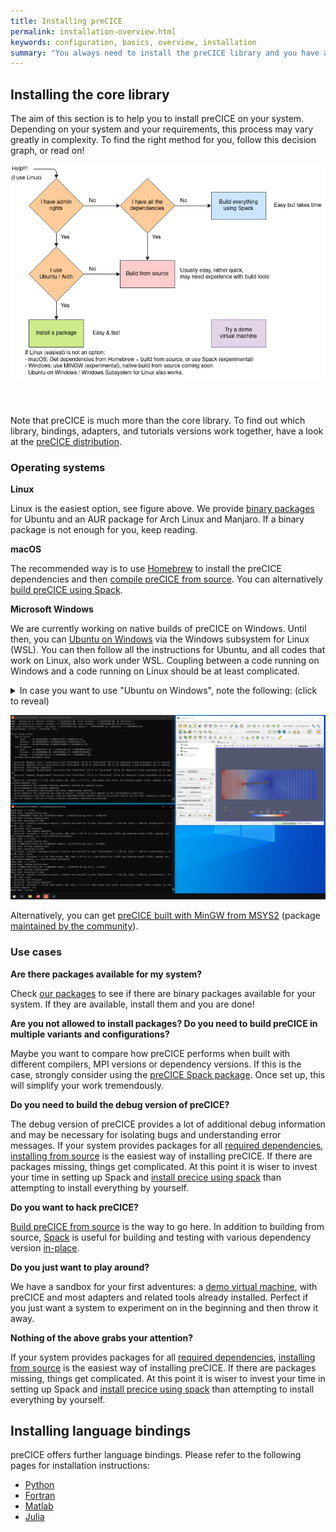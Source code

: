 ```yaml
---
title: Installing preCICE
permalink: installation-overview.html
keywords: configuration, basics, overview, installation
summary: "You always need to install the preCICE library and you have a few ways to do this: using a binary package, building from source manually, or building using Spack. You may additionally need to install bindings for Python, Fortran, Matlab or Julia separately."
---
```


## Installing the core library

The aim of this section is to help you to install preCICE on your system.
Depending on your system and your requirements, this process may vary greatly in complexity.
To find the right method for you, follow this decision graph, or read on!

<img class="img-responsive center-block" src="images/docs/install-decision.png" alt="Decision tree for installation method" style="margin: auto; margin-bottom:40px" usemap="#image-map"/>

<!-- Image Map Generated by http://www.image-map.net/ -->
<map name="image-map">
    <area target="" alt="System packages" title="System packages" href="installation-packages.html" coords="41,338,164,403" shape="rect">
    <area target="" alt="Build from source: Preparation" title="Build from source: Preparation" href="installation-source-preparation.html" coords="240,208,363,273,309,244" shape="rect">
    <area target="" alt="Using Spack" title="Using Spack" href="installation-spack.html" coords="562,120,440,61" shape="rect">
    <area target="" alt="Demo Virtual Machine" title="Demo Virtual Machine" href="installation-vm.html" coords="439,340,562,401" shape="rect">
</map>

Note that preCICE is much more than the core library. To find out which library, bindings, adapters, and tutorials versions work together,
have a look at the [preCICE distribution](installation-distribution.html).

### Operating systems

<!-- markdownlint-disable-file MD036 -->

**Linux**

Linux is the easiest option, see figure above. We provide [binary packages](installation-packages.html) for Ubuntu and an AUR package for Arch Linux and Manjaro. If a binary package is not enough for you, keep reading.

**macOS**

The recommended way is to use [Homebrew](https://brew.sh/) to install the preCICE dependencies and then [compile preCICE from source](installation-source-preparation.html). You can alternatively [build preCICE using Spack](https://precice.org/installation-spack.html).

**Microsoft Windows**

We are currently working on native builds of preCICE on Windows. Until then, you can [Ubuntu on Windows](https://www.microsoft.com/en-us/p/ubuntu/9nblggh4msv6) via the Windows subsystem for Linux (WSL). You can then follow all the instructions for Ubuntu, and all codes that work on Linux, also work under WSL. Coupling between a code running on Windows and a code running on Linux should be at least complicated.

<details markdown="1"><summary>In case you want to use "Ubuntu on Windows", note the following: (click to reveal)</summary>
- You first need to [enable WSL](https://docs.microsoft.com/en-us/windows/wsl/install-win10). Both WSL 1 and 2 are fine. Simplest option: in your system settings, find the menu `Turn Windows features on or off` and activate WSL there.
- Whenever you run a coupled simulation, you will get a warning from the Windows firewall. This is because preCICE uses local network addresses to communicate. Give permission to use your network.
- Whenever you need to start a second terminal, you can just start a second "Ubuntu on Windows" window.
- In WSL 1, it is complicated to start applications with a graphical user interface, such as ParaView (to visualize your results). Instead, you can install ParaView on Windows and access your files in `\\wsl$\Ubuntu\home`.
</details>

![Running preCICE on Windows via WSL, while post-processing in the Windows Desktop](images/docs/install-wsl.png)

Alternatively, you can get [preCICE built with MinGW from MSYS2](https://packages.msys2.org/base/mingw-w64-precice) (package [maintained by the community](https://precice.discourse.group/t/precice-and-mingw-packages/382)).

### Use cases

**Are there packages available for my system?**

Check [our packages](installation-packages.html) to see if there are binary packages available for your system.
If they are available, install them and you are done!

**Are you not allowed to install packages? Do you need to build preCICE in multiple variants and configurations?**

Maybe you want to compare how preCICE performs when built with different compilers, MPI versions or dependency versions.
If this is the case, strongly consider using the [preCICE Spack package](installation-spack.html).
Once set up, this will simplify your work tremendously.

**Do you need to build the debug version of preCICE?**

The debug version of preCICE provides a lot of additional debug information and may be necessary for isolating bugs and understanding error messages.
If your system provides packages for all [required dependencies](installation-source-dependencies), [installing from source](installation-source-preparation) is the easiest way of installing preCICE.
If there are packages missing, things get complicated.
At this point it is wiser to invest your time in setting up Spack and [install precice using spack](installation-spack) than attempting to install everything by yourself.

**Do you want to hack preCICE?**

[Build preCICE from source](installation-source-preparation) is the way to go here.
In addition to building from source, [Spack](installation-spack) is useful for building and testing with various dependency version [in-place](https://spack.readthedocs.io/en/latest/command_index.html#spack-dev-build).

**Do you just want to play around?**

We have a sandbox for your first adventures: a [demo virtual machine](installation-vm.html), with preCICE and most adapters and related
tools already installed. Perfect if you just want a system to experiment on in the beginning and then throw it away.

**Nothing of the above grabs your attention?**

If your system provides packages for all [required dependencies](installation-source-dependencies), [installing from source](installation-source-preparation) is the easiest way of installing preCICE.
If there are packages missing, things get complicated.
At this point it is wiser to invest your time in setting up Spack and [install precice using spack](installation-spack) than attempting to install everything by yourself.

## Installing language bindings

preCICE offers further language bindings.
Please refer to the following pages for installation instructions:

* [Python](installation-bindings-python)
* [Fortran](installation-bindings-fortran)
* [Matlab](installation-bindings-matlab)
* [Julia](installation-bindings-julia)
